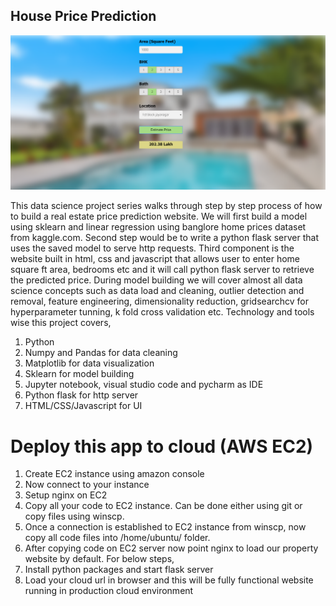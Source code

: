 ## House Price Prediction
![](website_screenshot.PNG)

This data science project series walks through step by step process of how to build a real estate price prediction website. We will first build a model using sklearn and linear regression using banglore home prices dataset from kaggle.com. Second step would be to write a python flask server that uses the saved model to serve http requests. Third component is the website built in html, css and javascript that allows user to enter home square ft area, bedrooms etc and it will call python flask server to retrieve the predicted price. During model building we will cover almost all data science concepts such as data load and cleaning, outlier detection and removal, feature engineering, dimensionality reduction, gridsearchcv for hyperparameter tunning, k fold cross validation etc. Technology and tools wise this project covers,

1. Python
2. Numpy and Pandas for data cleaning
3. Matplotlib for data visualization
4. Sklearn for model building
5. Jupyter notebook, visual studio code and pycharm as IDE
6. Python flask for http server
7. HTML/CSS/Javascript for UI

# Deploy this app to cloud (AWS EC2)

1. Create EC2 instance using amazon console
2. Now connect to your instance 
3. Setup nginx on EC2
4. Copy all your code to EC2 instance. Can be done either using git or copy files using winscp.
5. Once a connection is established to EC2 instance from winscp, now copy all code files into /home/ubuntu/ folder. 
6.  After copying code on EC2 server now point nginx to load our property website by default. For below steps,
7. Install python packages and start flask server
8. Load your cloud url in browser and this will be fully functional website running in production cloud environment



